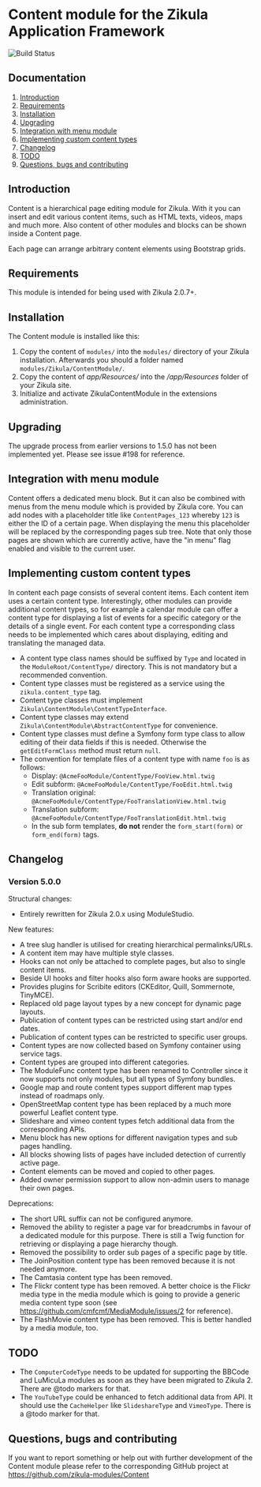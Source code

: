 # Content module for the Zikula Application Framework

![Build Status](http://guite.info:8080/buildStatus/icon?job=Applications_Content/5.0.0)


## Documentation

  1. [Introduction](#introduction)
  2. [Requirements](#requirements)
  3. [Installation](#installation)
  4. [Upgrading](#upgrading)
  5. [Integration with menu module](#menumodule)
  6. [Implementing custom content types](#contenttypes)
  7. [Changelog](#changelog)
  8. [TODO](#todo)
  9. [Questions, bugs and contributing](#contributing)


<a name="introduction" />

## Introduction

Content is a hierarchical page editing module for Zikula. With it you can insert and edit various content items, such as HTML texts, videos, maps and much more. Also content of other modules and blocks can be shown inside a Content page. 

Each page can arrange arbitrary content elements using Bootstrap grids.


<a name="requirements" />

## Requirements

This module is intended for being used with Zikula 2.0.7+.


<a name="installation" />

## Installation

The Content module is installed like this:


1. Copy the content of `modules/` into the `modules/` directory of your Zikula installation. Afterwards you should a folder named `modules/Zikula/ContentModule/`.
2. Copy the content of _app/Resources/_ into the _/app/Resources_ folder of your Zikula site.
3. Initialize and activate ZikulaContentModule in the extensions administration.


<a name="upgrading" />

## Upgrading

The upgrade process from earlier versions to 1.5.0 has not been implemented yet.
Please see issue #198 for reference.


<a name="menumodule" />

## Integration with menu module

Content offers a dedicated menu block. But it can also be combined with menus from the menu module which is provided by Zikula core. You can add nodes with a placeholder title like `ContentPages_123` whereby `123` is either the ID of a certain page. When displaying the menu this placeholder will be replaced by the corresponding pages sub tree. Note that only those pages are shown which are currently active, have the "in menu" flag enabled and visible to the current user.


<a name="contenttypes" />

## Implementing custom content types

In content each page consists of several content items. Each content item uses a certain content type. Interestingly, other modules can provide additional content types, so for example a calendar module can offer a content type for displaying a list of events for a specific category or the details of a single event. For each content type a corresponding class needs to be implemented which cares about displaying, editing and translating the managed data.

- A content type class names should be suffixed by `Type` and located in the `ModuleRoot/ContentType/` directory. This is not mandatory but a recommended convention.
- Content type classes must be registered as a service using the `zikula.content_type` tag.
- Content type classes must implement `Zikula\ContentModule\ContentTypeInterface`.
- Content type classes may extend `Zikula\ContentModule\AbstractContentType` for convenience.
- Content type classes must define a Symfony form type class to allow editing of their data fields if this is needed.
   Otherwise the `getEditFormClass` method must return `null`.
- The convention for template files of a content type with name `foo` is as follows:
  - Display: `@AcmeFooModule/ContentType/FooView.html.twig`
  - Edit subform: `@AcmeFooModule/ContentType/FooEdit.html.twig`
  - Translation original: `@AcmeFooModule/ContentType/FooTranslationView.html.twig`
  - Translation subform: `@AcmeFooModule/ContentType/FooTranslationEdit.html.twig`
  - In the sub form templates, **do not** render the `form_start(form)` or `form_end(form)` tags.


<a name="changelog" />

## Changelog

### Version 5.0.0

Structural changes:
- Entirely rewritten for Zikula 2.0.x using ModuleStudio.

New features:
- A tree slug handler is utilised for creating hierarchical permalinks/URLs.
- A content item may have multiple style classes.
- Hooks can not only be attached to complete pages, but also to single content items.
- Beside UI hooks and filter hooks also form aware hooks are supported.
- Provides plugins for Scribite editors (CKEditor, Quill, Sommernote, TinyMCE).
- Replaced old page layout types by a new concept for dynamic page layouts.
- Publication of content types can be restricted using start and/or end dates.
- Publication of content types can be restricted to specific user groups.
- Content types are now collected based on Symfony container using service tags.
- Content types are grouped into different categories.
- The ModuleFunc content type has been renamed to Controller since it now supports not only modules, but all types of Symfony bundles.
- Google map and route content types support different map types instead of roadmaps only.
- OpenStreetMap content type has been replaced by a much more powerful Leaflet content type.
- Slideshare and vimeo content types fetch additional data from the corresponding APIs.
- Menu block has new options for different navigation types and sub pages handling.
- All blocks showing lists of pages have included detection of currently active page.
- Content elements can be moved and copied to other pages.
- Added owner permission support to allow non-admin users to manage their own pages.

Deprecations:
- The short URL suffix can not be configured anymore.
- Removed the ability to register a page var for breadcrumbs in favour of a dedicated module for this purpose. There is still a Twig function for retrieving or displaying a page hierarchy though.
- Removed the possibility to order sub pages of a specific page by title.
- The JoinPosition content type has been removed because it is not needed anymore.
- The Camtasia content type has been removed.
- The Flickr content type has been removed. A better choice is the Flickr media type in the media module which is going to provide a generic media content type soon (see https://github.com/cmfcmf/MediaModule/issues/2 for reference).
- The FlashMovie content type has been removed. This is better handled by a media module, too.


<a name="todo" />

## TODO

- The `ComputerCodeType` needs to be updated for supporting the BBCode and LuMicuLa modules as soon as they have been migrated to Zikula 2. There are @todo markers for that.
- The `YouTubeType` could be enhanced to fetch additional data from API. It should use the `CacheHelper` like `SlideshareType` and `VimeoType`. There is a @todo marker for that.


<a name="contributing" />

## Questions, bugs and contributing

If you want to report something or help out with further development of the Content module please refer
to the corresponding GitHub project at https://github.com/zikula-modules/Content
